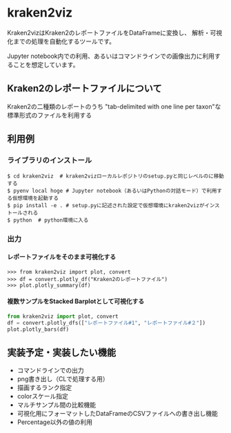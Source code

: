 # kraken2viz

Kraken2vizはKraken2のレポートファイルをDataFrameに変換し、
解析・可視化までの処理を自動化するツールです。

Jupyter notebook内での利用、あるいはコマンドラインでの画像出力に利用することを想定しています。

## Kraken2のレポートファイルについて

Kraken2の二種類のレポートのうち "tab-delimited with one line per taxon"な標準形式のファイルを利用する

## 利用例

### ライブラリのインストール

```
$ cd kraken2viz  # kraken2vizローカルレポジトリのsetup.pyと同じレベルのに移動する
$ pyenv local hoge # Jupyter notebook（あるいはPythonの対話モード）で利用する仮想環境を起動する
$ pip install -e . # setup.pyに記述された設定で仮想環境にkraken2vizがインストールされる
$ python  # python環境に入る
```

### 出力

#### レポートファイルをそのまま可視化する
```
>>> from kraken2viz import plot, convert
>>> df = convert.plotly_df("Kraken2のレポートファイル")
>>> plot.plotly_summary(df)
```

#### 複数サンプルをStacked Barplotとして可視化する

```Python
from kraken2viz import plot, convert
df = convert.plotly_dfs(["レポートファイル#1", "レポートファイル#２"])
plot.plotly_bars(df)

```


## 実装予定・実装したい機能
- コマンドラインでの出力
- png書き出し（CLで処理する用）
- 描画するランク指定
- colorスケール指定
- マルチサンプル間の比較機能
- 可視化用にフォーマットしたDataFrameのCSVファイルへの書き出し機能
- Percentage以外の値の利用
